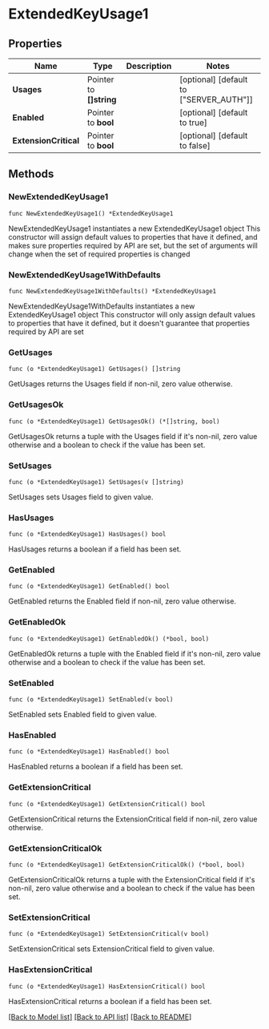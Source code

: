 # ExtendedKeyUsage1

## Properties

Name | Type | Description | Notes
------------ | ------------- | ------------- | -------------
**Usages** | Pointer to **[]string** |  | [optional] [default to ["SERVER_AUTH"]]
**Enabled** | Pointer to **bool** |  | [optional] [default to true]
**ExtensionCritical** | Pointer to **bool** |  | [optional] [default to false]

## Methods

### NewExtendedKeyUsage1

`func NewExtendedKeyUsage1() *ExtendedKeyUsage1`

NewExtendedKeyUsage1 instantiates a new ExtendedKeyUsage1 object
This constructor will assign default values to properties that have it defined,
and makes sure properties required by API are set, but the set of arguments
will change when the set of required properties is changed

### NewExtendedKeyUsage1WithDefaults

`func NewExtendedKeyUsage1WithDefaults() *ExtendedKeyUsage1`

NewExtendedKeyUsage1WithDefaults instantiates a new ExtendedKeyUsage1 object
This constructor will only assign default values to properties that have it defined,
but it doesn't guarantee that properties required by API are set

### GetUsages

`func (o *ExtendedKeyUsage1) GetUsages() []string`

GetUsages returns the Usages field if non-nil, zero value otherwise.

### GetUsagesOk

`func (o *ExtendedKeyUsage1) GetUsagesOk() (*[]string, bool)`

GetUsagesOk returns a tuple with the Usages field if it's non-nil, zero value otherwise
and a boolean to check if the value has been set.

### SetUsages

`func (o *ExtendedKeyUsage1) SetUsages(v []string)`

SetUsages sets Usages field to given value.

### HasUsages

`func (o *ExtendedKeyUsage1) HasUsages() bool`

HasUsages returns a boolean if a field has been set.

### GetEnabled

`func (o *ExtendedKeyUsage1) GetEnabled() bool`

GetEnabled returns the Enabled field if non-nil, zero value otherwise.

### GetEnabledOk

`func (o *ExtendedKeyUsage1) GetEnabledOk() (*bool, bool)`

GetEnabledOk returns a tuple with the Enabled field if it's non-nil, zero value otherwise
and a boolean to check if the value has been set.

### SetEnabled

`func (o *ExtendedKeyUsage1) SetEnabled(v bool)`

SetEnabled sets Enabled field to given value.

### HasEnabled

`func (o *ExtendedKeyUsage1) HasEnabled() bool`

HasEnabled returns a boolean if a field has been set.

### GetExtensionCritical

`func (o *ExtendedKeyUsage1) GetExtensionCritical() bool`

GetExtensionCritical returns the ExtensionCritical field if non-nil, zero value otherwise.

### GetExtensionCriticalOk

`func (o *ExtendedKeyUsage1) GetExtensionCriticalOk() (*bool, bool)`

GetExtensionCriticalOk returns a tuple with the ExtensionCritical field if it's non-nil, zero value otherwise
and a boolean to check if the value has been set.

### SetExtensionCritical

`func (o *ExtendedKeyUsage1) SetExtensionCritical(v bool)`

SetExtensionCritical sets ExtensionCritical field to given value.

### HasExtensionCritical

`func (o *ExtendedKeyUsage1) HasExtensionCritical() bool`

HasExtensionCritical returns a boolean if a field has been set.


[[Back to Model list]](../README.md#documentation-for-models) [[Back to API list]](../README.md#documentation-for-api-endpoints) [[Back to README]](../README.md)


